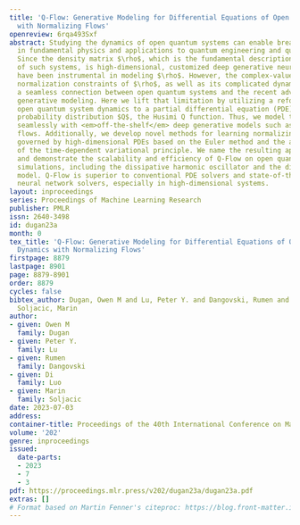 ```yaml
---
title: 'Q-Flow: Generative Modeling for Differential Equations of Open Quantum Dynamics
  with Normalizing Flows'
openreview: 6rqa493Sxf
abstract: Studying the dynamics of open quantum systems can enable breakthroughs both
  in fundamental physics and applications to quantum engineering and quantum computation.
  Since the density matrix $\rho$, which is the fundamental description for the dynamics
  of such systems, is high-dimensional, customized deep generative neural networks
  have been instrumental in modeling $\rho$. However, the complex-valued nature and
  normalization constraints of $\rho$, as well as its complicated dynamics, prohibit
  a seamless connection between open quantum systems and the recent advances in deep
  generative modeling. Here we lift that limitation by utilizing a reformulation of
  open quantum system dynamics to a partial differential equation (PDE) for a corresponding
  probability distribution $Q$, the Husimi Q function. Thus, we model the Q function
  seamlessly with <em>off-the-shelf</em> deep generative models such as normalizing
  flows. Additionally, we develop novel methods for learning normalizing flow evolution
  governed by high-dimensional PDEs based on the Euler method and the application
  of the time-dependent variational principle. We name the resulting approach <em>Q-Flow</em>
  and demonstrate the scalability and efficiency of Q-Flow on open quantum system
  simulations, including the dissipative harmonic oscillator and the dissipative bosonic
  model. Q-Flow is superior to conventional PDE solvers and state-of-the-art physics-informed
  neural network solvers, especially in high-dimensional systems.
layout: inproceedings
series: Proceedings of Machine Learning Research
publisher: PMLR
issn: 2640-3498
id: dugan23a
month: 0
tex_title: 'Q-Flow: Generative Modeling for Differential Equations of Open Quantum
  Dynamics with Normalizing Flows'
firstpage: 8879
lastpage: 8901
page: 8879-8901
order: 8879
cycles: false
bibtex_author: Dugan, Owen M and Lu, Peter Y. and Dangovski, Rumen and Luo, Di and
  Soljacic, Marin
author:
- given: Owen M
  family: Dugan
- given: Peter Y.
  family: Lu
- given: Rumen
  family: Dangovski
- given: Di
  family: Luo
- given: Marin
  family: Soljacic
date: 2023-07-03
address: 
container-title: Proceedings of the 40th International Conference on Machine Learning
volume: '202'
genre: inproceedings
issued:
  date-parts:
  - 2023
  - 7
  - 3
pdf: https://proceedings.mlr.press/v202/dugan23a/dugan23a.pdf
extras: []
# Format based on Martin Fenner's citeproc: https://blog.front-matter.io/posts/citeproc-yaml-for-bibliographies/
---
```

